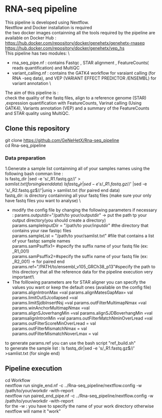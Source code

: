 # RNA-seq pipeline 
This pipeline is developed using Nextflow. \
Nextflow and Docker installation is required \
the two docker images containning all the tools required by the pipeline are available on Docker Hub : \
https://hub.docker.com/repository/docker/genehetx/genehetx-rnaseq \
https://hub.docker.com/repository/docker/genehetx/vep_hs \
This pipeline has two modules: \ 
* rna_seq_pipe.nf : contains  Fastqc , STAR alignment , FeatureCounts( reads quantification) and MultiQC
* variant_calling.nf : contains the GATK4 workflow for varaiant calling (for RNA -seq data), and VEP (VARIANT EFFECT PREDICTOR /ENSEMBL) for variant annotation \

The aim of this pipeline is : \
check the quality of the fastq files, align to a reference genome (STAR) ,expression quantification with FeatureCounts, Varinat calling (Using GATK4), Variants annotation (VEP) and a summary of the FeatureCounts and STAR quality using MultiQC.


## Clone this repository 

git clone https://github.com/GeNeHetX/Rna-seq_pipeline \
cd Rna-seq_pipeline 

### Data preparation 
1.Generate a sample list containning all of your samples names using the following bash comman line : \
 ls fastq_dir |sed -e 's/\_R1.fastq.gz$//' > samlist.txt (for single end data) \
 ls fastq_dir |sed -e 's/\_R1.fastq.gz$//' |sed -e 's/\_R2.fastq.gz$//'|uniq > samlist.txt (for paired end data) \
 fastq_dir: is directory containning all your fastq files (make sure your only have fastq files you want to analyse) \

* modify the config file by changing the following parameters if necessary :
params.outputdir="/path/to your/outputdir" -> put the path tp your output directory(you should create a directory) \
params.sampleInputDir = "/path/to your/inputdir" #the directory that contains your raw fastqc files \
params.sampleList = "/path/to your/samlist.txt" #file that contains a list of your fastqc sample names \
params.samPsuffix1= #specify the suffix name of your fastq file (ex: _R1_001) \
params.samPsuffix2=#specify the suffix name of your fastq file (ex: _R2_001) -> for paired end \
params.ref="/PATH/to/ensembl_v105_GRCh38_p13"#specify the path to this directory that all the reference data for the pipeline execution very important!\
* The folllowing parameters are for STAR aligner you can specify the values you want or keep the default ones (available on the config file) 
params.alignIntronMax =val 
params.alignMatesGapMax= val  
params.limitOutSJcollapsed =val  
params.limitSjdbInsertNsj =val
params.outFilterMultimapNmax =val 
params.winAnchorMultimapNmax =val  
params.alignSJoverhangMin =val 
params.alignSJDBoverhangMin =val  
paramsalignIntronMin =val 
params.outFilterMatchNminOverLread =val 
params.outFilterScoreMinOverLread = val 
params.outFilterMismatchNmax = val  
params.outFilterMismatchNoverLmax = val  

to generate params.ref you can use the bash script "ref_build.sh" \
to generate the sample list : ls fastq_dir|sed -e 's/\_R1.fastq.gz$//' >samlist.txt (for single end)


## Pipeline execution 
cd Workflow \
nextflow run single_end.nf -c ../Rna-seq_pipeline/nextflow.config  -w /path/to/your/workdir  -with-report \
nextflow run paired_end_pipe.nf -c ../Rna-seq_pipeline/nextflow.config  -w /path/to/your/workdir  -with-report \
for the -w : you have to specify the name of your work directory otherwise nextflow will name it "work" 


